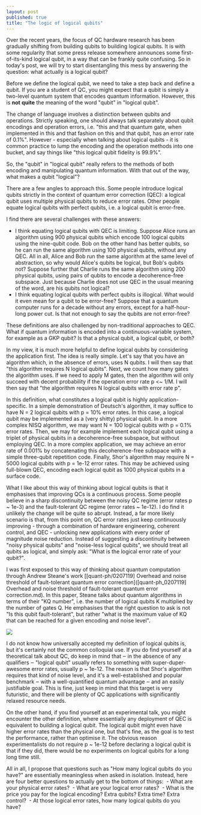 ```yaml
---
layout: post
published: true
title: "The logic of logical qubits"
---
```

Over the recent years, the focus of QC hardware research has been gradually shifting from building qubits to building logical qubits. It is with some regularity that some press release somewhere announces some first-of-its-kind logical qubit, in a way that can be frankly quite confusing. So in today's post, we will try to start disentangling this mess by answering the question: what actually is a logical qubit?

Before we define the logical qubit, we need to take a step back and define a qubit. If you are a student of QC, you might expect that a qubit is simply a two-level quantum system that encodes quantum information. However, this is **not** **quite** the meaning of the word "qubit" in "logical qubit". 

The change of language involves a distinction between qubits and operations. Strictly speaking, one should always talk separately about qubit encodings and operation errors, i.e. "this and that quantum gate, when implemented in this and that fashion on this and that qubit, has an error rate of 0.1%". However - especially when talking about logical qubits - it is common practice to lump the encoding and the operation methods into one bucket, and say things like "this logical qubit fidelity is 99.9%".

So, the "qubit" in "logical qubit" really refers to the methods of both encoding and manipulating quantum information. With that out of the way, what makes a qubit "logical"?

There are a few angles to approach this. Some people introduce logical qubits strictly in the context of quantum error correction (QEC): a logical qubit uses multiple physical qubits to reduce error rates. Other people equate logical qubits with perfect qubits, i.e. a logical qubit is error-free.

I find there are several challenges with these answers:
- I think equating logical qubits with QEC is limiting. Suppose Alice runs an algorithm using 900 physical qubits which encode 100 logical qubits using the nine-qubit code. Bob on the other hand has better qubits, so he can run the same algorithm using 100 physical qubits, without any QEC. All in all, Alice and Bob run the same algorithm at the same level of abstraction, so why would Alice's qubits be logical, but Bob's qubits not? Suppose further that Charlie runs the same algorithm using 200 physical qubits, using pairs of qubits to encode a decoherence-free subspace. Just because Charlie does not use QEC in the usual meaning of the word, are his qubits not logical?
- I think equating logical qubits with perfect qubits is illogical. What would it even mean for a qubit to be error-free? Suppose that a quantum computer runs for a decade without any errors, except for a half-hour-long power cut. Is that not enough to say the qubits are not error-free?

These definitions are also challenged by non-traditional approaches to QEC. What if quantum information is encoded into a continuous-variable system, for example as a GKP qubit? Is that a physical qubit, a logical qubit, or both?

In my view, it is much more helpful to define logical qubits by considering the application first. The idea is really simple. Let's say that you have an algorithm which, in the absence of errors, uses N qubits. I will then say that "this algorithm requires N logical qubits". Next, we count how many gates the algorithm uses. If we need to apply M gates, then the algorithm will only succeed with decent probability if the operation error rate p <~ 1/M. I will then say that "the algorithm requires N logical qubits with error rate p". 

In this definition, what constitutes a logical qubit is highly application-specific. In a simple demonstration of Deutsch's algorithm, it may suffice to have N = 2 logical qubits with p = 10% error rates. In this case, a logical qubit may be implemented as a (very shitty) physical qubit. In a more complex NISQ algorithm, we may want N = 100 logical qubits with p = 0.1% error rates. Then, we may for example implement each logical qubit using a triplet of physical qubits in a decoherence-free subspace, but without employing QEC. In a more complex application, we may achieve an error rate of 0.001% by concatenating this decoherence-free subspace with a simple three-qubit repetition code. Finally, Shor's algorithm may require N = 5000 logical qubits with p = 1e-12 error rates. This may be achieved using full-blown QEC, encoding each logical qubit as 1000 physical qubits in a surface code.


What I like about this way of thinking about logical qubits is that it emphasises that improving QCs is a continuous process. Some people believe in a sharp discontinuity between the noisy QC regime (error rates p ~ 1e-3) and the fault-tolerant QC regime (error rates ~ 1e-12). I do find it unlikely the change will be quite so abrupt. Instead, a far more likely scenario is that, from this point on, QC error rates just keep continuously improving - through a combination of hardware engineering, coherent control, and QEC - unlocking new applications with every order of magnitude noise reduction. Instead of suggesting a discontinuity between "noisy physical qubits" and "noise-less logical qubits", we should treat all qubits as logical, and simply ask: "What is the logical error rate of your qubit?".


I was first exposed to this way of thinking about quantum computation through Andrew Steane's work [[quant-ph/0207119] Overhead and noise threshold of fault-tolerant quantum error correction]([quant-ph_0207119] Overhead and noise threshold of fault-tolerant quantum error correction.md). In this paper, Steane talks about quantum algorithms in terms of their "KQ number", i.e. the number of logical qubits K multiplied by the number of gates Q. He emphasises that the right question to ask is not "Is this qubit fault-tolerant", but rather "what is the maximum value of KQ that can be reached for a given encoding and noise level".

![](https://remnote-user-data.s3.amazonaws.com/6U8saa5P6eW1w3wcJbvlgTTjDg_VSU8_2TpfW6Nk_ExxzgYlZXYJ5z-Bxmgfm94ffogbDmmMn_uPvTd7L5U9O0HjKUF4w9LtSBJAylQZzUlGMvhC7QIUUDKU9eLflFHn.png)

I do not know how universally accepted my definition of logical qubits is, but it's certainly not the common colloquial use. If you do find yourself at a theoretical talk about QC, do keep in mind that ‒ in the absence of any qualifiers ‒ "logical qubit" usually refers to something with super-duper-awesome error rates, usually p ~ 1e-12. The reason is that Shor's algorithm requires that kind of noise level, and it's a well-established and popular benchmark ‒ with a well-quantified quantum advantage ‒ and an easily justifiable goal. This is fine, just keep in mind that this target is very futuristic, and there will be plenty of QC applications with significantly relaxed resource needs.

On the other hand, if you find yourself at an experimental talk, you might encounter the other definition, where essentially any deployment of QEC is equivalent to building a logical qubit. The logical qubit might even have higher error rates than the physical one, but that's fine, as the goal is to test the performance, rather than optimise it. The obvious reason experimentalists do not require p ~ 1e-12 before declaring a logical qubit is that if they did, there would be no experiments on logical qubits for a long long time still.

All in all, I propose that questions such as "How many logical qubits do you have?" are essentially meaningless when asked in isolation. Instead, here are four better questions to actually get to the bottom of things:
 - What are your physical error rates?
 - What are your logical error rates?
 - What is the price you pay for the logical encoding? Extra qubits? Extra time? Extra control?
 - At those logical error rates, how many logical qubits do you have?